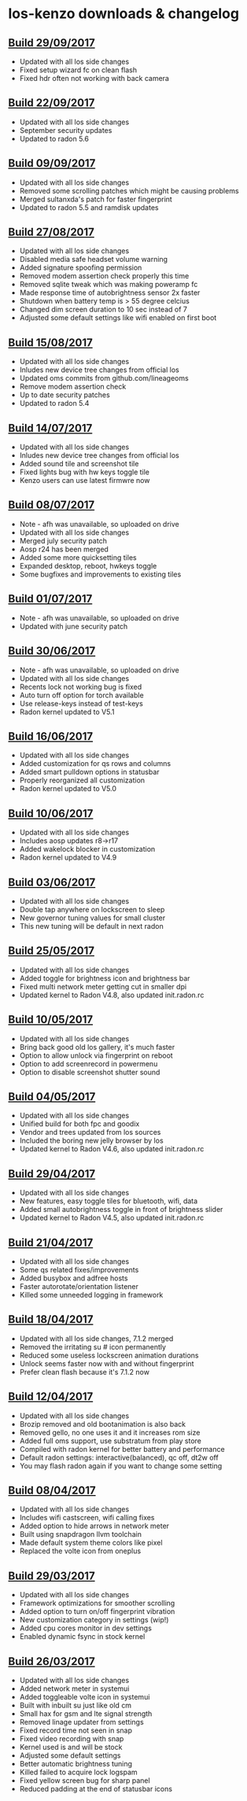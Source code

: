 # los-kenzo downloads & changelog

## [Build 29/09/2017](https://www.androidfilehost.com/?fid=673791459329049654)
+ Updated with all los side changes
+ Fixed setup wizard fc on clean flash
+ Fixed hdr often not working with back camera

## [Build 22/09/2017](https://www.androidfilehost.com/?fid=745425885120764556)
+ Updated with all los side changes
+ September security updates
+ Updated to radon 5.6

## [Build 09/09/2017](https://www.androidfilehost.com/?fid=673368273298984694)
+ Updated with all los side changes
+ Removed some scrolling patches which might be causing problems
+ Merged sultanxda's patch for faster fingerprint
+ Updated to radon 5.5 and ramdisk updates

## [Build 27/08/2017](https://www.androidfilehost.com/?fid=745425885120758069)
+ Updated with all los side changes
+ Disabled media safe headset volume warning
+ Added signature spoofing permission
+ Removed modem assertion check properly this time
+ Removed sqlite tweak which was making poweramp fc
+ Made response time of autobrightness sensor 2x faster
+ Shutdown when battery temp is > 55 degree celcius
+ Changed dim screen duration to 10 sec instead of 7
+ Adjusted some default settings like wifi enabled on first boot

## [Build 15/08/2017](https://drive.google.com/file/d/0BycSgadGJZ6KWk5GM2J4MUJid1U/view?usp=sharing)
+ Updated with all los side changes
+ Inludes new device tree changes from official los
+ Updated oms commits from github.com/lineageoms
+ Remove modem assertion check
+ Up to date security patches
+ Updated to radon 5.4

## [Build 14/07/2017](https://www.androidfilehost.com/?fid=817550096634787032)
+ Updated with all los side changes
+ Inludes new device tree changes from official los
+ Added sound tile and screenshot tile
+ Fixed lights bug with hw keys toggle tile
+ Kenzo users can use latest firmwre now

## [Build 08/07/2017](https://drive.google.com/file/d/0BycSgadGJZ6KbHo5RzlITm92MUU/view?usp=sharing)
+ Note - afh was unavailable, so uploaded on drive
+ Updated with all los side changes
+ Merged july security patch
+ Aosp r24 has been merged
+ Added some more quicksetting tiles
+ Expanded desktop, reboot, hwkeys toggle
+ Some bugfixes and improvements to existing tiles

## [Build 01/07/2017](https://drive.google.com/file/d/0BycSgadGJZ6KOGVFMjBQdUhhaDg/view)
+ Note - afh was unavailable, so uploaded on drive
+ Updated with june security patch

## [Build 30/06/2017](https://drive.google.com/file/d/0BycSgadGJZ6KVWdBQUlvVzFXREE/view)
+ Note - afh was unavailable, so uploaded on drive
+ Updated with all los side changes
+ Recents lock not working bug is fixed
+ Auto turn off option for torch available
+ Use release-keys instead of test-keys
+ Radon kernel updated to V5.1

## [Build 16/06/2017](https://www.androidfilehost.com/?fid=673368273298965039)
+ Updated with all los side changes
+ Added customization for qs rows and columns
+ Added smart pulldown options in statusbar
+ Properly reorganized all customization
+ Radon kernel updated to V5.0

## [Build 10/06/2017](https://www.androidfilehost.com/?fid=889764386195906855)
+ Updated with all los side changes
+ Includes aosp updates r8->r17
+ Added wakelock blocker in customization
+ Radon kernel updated to V4.9

## [Build 03/06/2017](https://www.androidfilehost.com/?fid=889764386195904902)
+ Updated with all los side changes
+ Double tap anywhere on lockscreen to sleep
+ New governor tuning values for small cluster
+ This new tuning will be default in next radon

## [Build 25/05/2017](https://www.androidfilehost.com/?fid=889764386195901866)
+ Updated with all los side changes
+ Added toggle for brightness icon and brightness bar
+ Fixed multi network meter getting cut in smaller dpi
+ Updated kernel to Radon V4.8, also updated init.radon.rc

## [Build 10/05/2017](https://www.androidfilehost.com/?fid=457095661767159938)
+ Updated with all los side changes
+ Bring back good old los gallery, it's much faster
+ Option to allow unlock via fingerprint on reboot
+ Option to add screenrecord in powermenu
+ Option to disable screenshot shutter sound

## [Build 04/05/2017](https://www.androidfilehost.com/?fid=745425885120729420)
+ Updated with all los side changes
+ Unified build for both fpc and goodix
+ Vendor and trees updated from los sources
+ Included the boring new jelly browser by los
+ Updated kernel to Radon V4.6, also updated init.radon.rc

## [Build 29/04/2017](https://www.androidfilehost.com/?fid=745425885120728166)
+ Updated with all los side changes 
+ New features, easy toggle tiles for bluetooth, wifi, data
+ Added small autobrightness toggle in front of brightness slider
+ Updated kernel to Radon V4.5, also updated init.radon.rc

## [Build 21/04/2017](https://www.androidfilehost.com/?fid=745425885120726099)
+ Updated with all los side changes
+ Some qs related fixes/improvements
+ Added busybox and adfree hosts
+ Faster autorotate/orientation listener
+ Killed some unneeded logging in framework

## [Build 18/04/2017](https://www.androidfilehost.com/?fid=745425885120725115)
+ Updated with all los side changes, 7.1.2 merged
+ Removed the irritating su # icon permanently
+ Reduced some useless lockscreen animation durations
+ Unlock seems faster now with and without fingerprint
+ Prefer clean flash because it's 7.1.2 now

## [Build 12/04/2017](https://www.androidfilehost.com/?fid=529152257862718742)
+ Updated with all los side changes
+ Brozip removed and old bootanimation is also back
+ Removed gello, no one uses it and it increases rom size
+ Added full oms support, use substratum from play store
+ Compiled with radon kernel for better battery and performance
+ Default radon settings: interactive(balanced), qc off, dt2w off
+ You may flash radon again if you want to change some setting

## [Build 08/04/2017](https://www.androidfilehost.com/?fid=529152257862717923)
+ Updated with all los side changes
+ Includes wifi castscreen, wifi calling fixes
+ Added option to hide arrows in network meter
+ Built using snapdragon llvm toolchain
+ Made default system theme colors like pixel
+ Replaced the volte icon from oneplus

## [Build 29/03/2017](https://www.androidfilehost.com/?fid=457095661767149765)
+ Updated with all los side changes
+ Framework optimizations for smoother scrolling
+ Added option to turn on/off fingerprint vibration
+ New customization category in settings (wip!)
+ Added cpu cores monitor in dev settings
+ Enabled dynamic fsync in stock kernel

## [Build 26/03/2017](https://www.androidfilehost.com/?fid=673368273298942592)
+ Updated with all los side changes
+ Added network meter in systemui
+ Added toggleable volte icon in systemui
+ Built with inbuilt su just like old cm
+ Small hax for gsm and lte signal strength
+ Removed linage updater from settings
+ Fixed record time not seen in snap
+ Fixed video recording with snap
+ Kernel used is and will be stock
+ Adjusted some default settings
+ Better automatic brightness tuning
+ Killed failed to acquire lock logspam
+ Fixed yellow screen bug for sharp panel
+ Reduced padding at the end of statusbar icons
